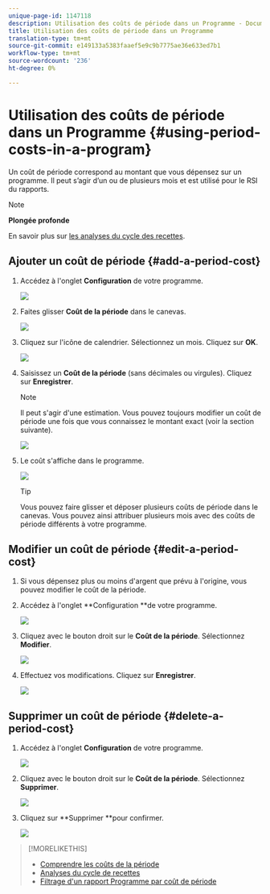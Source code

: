 ```yaml
---
unique-page-id: 1147118
description: Utilisation des coûts de période dans un Programme - Documents marketing - Documentation du produit
title: Utilisation des coûts de période dans un Programme
translation-type: tm+mt
source-git-commit: e149133a5383faaef5e9c9b7775ae36e633ed7b1
workflow-type: tm+mt
source-wordcount: '236'
ht-degree: 0%

---
```



# Utilisation des coûts de période dans un Programme {#using-period-costs-in-a-program}

Un coût de période [](understanding-period-costs.md) correspond au montant que vous dépensez sur un programme. Il peut s’agir d’un ou de plusieurs mois et est utilisé pour le RSI du rapports.

>[!NOTE]
>
>**Plongée profonde**
>
> En savoir plus sur [les analyses du cycle des recettes](http://docs.marketo.com/display/docs/revenue+cycle+analytics).

## Ajouter un coût de période {#add-a-period-cost}

1. Accédez à l&#39;onglet **Configuration** de votre programme.

   ![](assets/image2014-9-18-12-3a9-3a46.png)

1. Faites glisser **Coût de la période** dans le canevas.

   ![](assets/image2014-9-18-12-3a9-3a57.png)

1. Cliquez sur l&#39;icône de calendrier. Sélectionnez un mois. Cliquez sur **OK**.

   ![](assets/image2014-9-18-12-3a10-3a13.png)

1. Saisissez un **Coût de la période** (sans décimales ou virgules). Cliquez sur **Enregistrer**.

   >[!NOTE]
   >
   >Il peut s&#39;agir d&#39;une estimation. Vous pouvez toujours modifier un coût de période une fois que vous connaissez le montant exact (voir la section suivante).

   ![](assets/image2016-4-1-8-3a54-3a30.png)

1. Le coût s&#39;affiche dans le programme.

   ![](assets/image2016-4-1-8-3a56-3a49.png)

   >[!TIP]
   >
   >Vous pouvez faire glisser et déposer plusieurs coûts de période dans le canevas. Vous pouvez ainsi attribuer plusieurs mois avec des coûts de période différents à votre programme.

## Modifier un coût de période {#edit-a-period-cost}

1. Si vous dépensez plus ou moins d&#39;argent que prévu à l&#39;origine, vous pouvez modifier le coût de la période.
1. Accédez à l&#39;onglet **Configuration **de votre programme.

   ![](assets/image2014-9-18-14-3a3-3a6.png)

1. Cliquez avec le bouton droit sur le **Coût de la période**. Sélectionnez **Modifier**.

   ![](assets/image2014-9-18-14-3a3-3a23.png)

1. Effectuez vos modifications. Cliquez sur **Enregistrer**.

   ![](assets/image2014-9-18-14-3a3-3a41.png)

## Supprimer un coût de période {#delete-a-period-cost}

1. Accédez à l&#39;onglet **Configuration** de votre programme.

   ![](assets/image2014-9-18-14-3a4-3a11.png)

1. Cliquez avec le bouton droit sur le **Coût de la période**. Sélectionnez **Supprimer**.

   ![](assets/image2014-9-18-14-3a4-3a22.png)

1. Cliquez sur **Supprimer **pour confirmer.

   ![](assets/image2014-9-18-14-3a4-3a35.png)

>[!MORELIKETHIS]
>
>* [Comprendre les coûts de la période](understanding-period-costs.md)
>* [Analyses du cycle de recettes](http://docs.marketo.com/display/docs/revenue+cycle+analytics)
>* [Filtrage d&#39;un rapport Programme par coût de période](../../../../product-docs/core-marketo-concepts/programs/program-performance-report/filter-a-program-report-by-period-cost.md)

>



